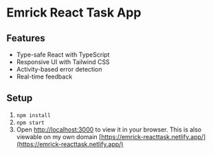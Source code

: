 # Emrick React Task App

## Features
- Type-safe React with TypeScript
- Responsive UI with Tailwind CSS
- Activity-based error detection
- Real-time feedback

## Setup
1. `npm install`
1. `npm start`
3. Open [http://localhost:3000](http://localhost:3000) to view it in your browser.
This is also viewable on my own domain [https://emrick-reacttask.netlify.app/](https://emrick-reacttask.netlify.app/)